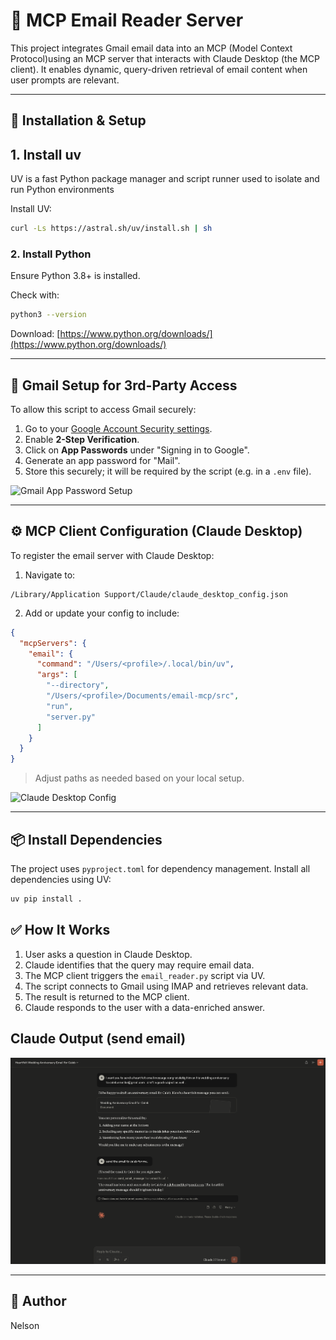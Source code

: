 # 📧 MCP Email Reader Server

This project integrates Gmail email data into an MCP (Model Context Protocol)using an MCP server that interacts with Claude Desktop (the MCP client). It enables dynamic, query-driven retrieval of email content when user prompts are relevant.



---

## 🔧 Installation & Setup

## 1. Install uv

UV is a fast Python package manager and script runner used to isolate and run Python environments

Install UV:

```bash
curl -Ls https://astral.sh/uv/install.sh | sh
```

### 2. Install Python

Ensure Python 3.8+ is installed.

Check with:

```bash
python3 --version
```

Download: [https://www.python.org/downloads/](https://www.python.org/downloads/)

---

## 🔐 Gmail Setup for 3rd-Party Access

To allow this script to access Gmail securely:

1. Go to your [Google Account Security settings](https://myaccount.google.com/security).
2. Enable **2-Step Verification**.
3. Click on **App Passwords** under "Signing in to Google".
4. Generate an app password for "Mail".
5. Store this securely; it will be required by the script (e.g. in a `.env` file).

![Gmail App Password Setup](https://i.imgur.com/example.png)

---

## ⚙️ MCP Client Configuration (Claude Desktop)

To register the email server with Claude Desktop:

1. Navigate to:

```
/Library/Application Support/Claude/claude_desktop_config.json
```

2. Add or update your config to include:

```json
{
  "mcpServers": {
    "email": {
      "command": "/Users/<profile>/.local/bin/uv",
      "args": [
        "--directory",
        "/Users/<profile>/Documents/email-mcp/src",
        "run",
        "server.py"
      ]
    }
  }
}
```

> Adjust paths as needed based on your local setup.

![Claude Desktop Config](docs/images/claude-config.png)

---

## 📦 Install Dependencies

The project uses `pyproject.toml` for dependency management. Install all dependencies using UV:

```bash
uv pip install .
```

## ✅ How It Works

1. User asks a question in Claude Desktop.
2. Claude identifies that the query may require email data.
3. The MCP client triggers the `email_reader.py` script via UV.
4. The script connects to Gmail using IMAP and retrieves relevant data.
5. The result is returned to the MCP client.
6. Claude responds to the user with a data-enriched answer.

## Claude Output (send email)
![Output snippet](docs/images/claude_output.png)

---

## 📝 Author

Nelson

